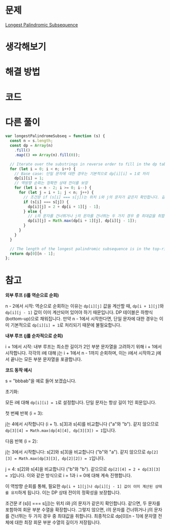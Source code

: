 # 문제

[Longest Palindromic Subsequence](https://leetcode.com/problems/longest-palindromic-subsequence)

# 생각해보기

# 해결 방법

# 코드

# 다른 풀이

```js
var longestPalindromeSubseq = function (s) {
  const n = s.length;
  const dp = Array(n)
    .fill()
    .map(() => Array(n).fill(0));

  // Iterate over the substrings in reverse order to fill in the dp table bottom-up
  for (let i = 0; i < n; i++) {
    // Base case: 단일 문자에 대한 경우는 기본적으로 dp[i][i] = 1로 처리
    dp[i][i] = 1;
    // 역방향 순회는 정확한 상태 전이를 보장
    for (let i = n - 2; i >= 0; i--) {
      for (let j = i + 1; j < n; j++) {
        // 조건문 if (s[i] === s[j])는 위치 i와 j의 문자가 같은지 확인합니다. 같으면, 두 문자를 포함하여 회문 부분 수열을 확장합니다.
        if (s[i] === s[j]) {
          dp[i][j] = 2 + dp[i + 1][j - 1];
        } else {
          // i의 문자를 건너뛰거나 j의 문자를 건너뛰는 두 가지 경우 중 최대값을 취합니다.
          dp[i][j] = Math.max(dp[i + 1][j], dp[i][j - 1]);
        }
      }
    }
  }

  // The length of the longest palindromic subsequence is in the top-right corner of the dp table
  return dp[0][n - 1];
};
```

# 참고

**외부 루프 (i를 역순으로 순회)**

n - 2에서 시작: 역순으로 순회하는 이유는 `dp[i][j]` 값을 계산할 때, `dp[i + 1][j]`와 `dp[i][j - 1]` 값이 이미 계산되어 있어야 하기 때문입니다. DP 테이블은 하향식(bottom-up)으로 채워집니다. 만약 n - 1에서 시작한다면, 단일 문자에 대한 경우는 이미 기본적으로 `dp[i][i] = 1`로 처리되기 때문에 불필요합니다.

**내부 루프 (j를 순차적으로 순회)**

i + 1에서 시작: 내부 루프는 최소한 길이가 2인 부분 문자열을 고려하기 위해 i + 1에서 시작합니다. 각각의 i에 대해 j는 i + 1에서 n - 1까지 순회하며, 이는 i에서 시작하고 j에서 끝나는 모든 부분 문자열을 포괄합니다.

**코드 동작 예시**

s = "bbbab"을 예로 들어 보겠습니다.

초기화:

모든 i에 대해 `dp[i][i] = 1`로 설정합니다. 단일 문자는 항상 길이 1인 회문입니다.

첫 번째 반복 (i = 3):

j는 4에서 시작합니다 (i + 1).
s[3]과 s[4]를 비교합니다 ("a"와 "b"). 같지 않으므로 `dp[3][4] = Math.max(dp[4][4], dp[3][3]) = 1`입니다.

다음 반복 (i = 2):

j는 3에서 시작합니다:
s[2]와 s[3]을 비교합니다 ("b"와 "a"). 같지 않으므로 `dp[2][3] = Math.max(dp[3][3], dp[2][2]) = 1`입니다.

j = 4:
s[2]와 s[4]을 비교합니다 ("b"와 "b"). 같으므로 `dp[2][4] = 2 + dp[3][3] = 3`입니다.
이와 같은 방식으로 i = 1과 i = 0에 대해 계속 진행합니다.

이 역방향 순회를 통해, 필요한 `dp[i + 1][j]나 dp[i][j - 1] 값이 이미 계산된 상태를 유지`하게 됩니다. 이는 DP 상태 전이의 정확성을 보장합니다.

조건문 if (s[i] === s[j])는 위치 i와 j의 문자가 같은지 확인합니다. 같으면, 두 문자를 포함하여 회문 부분 수열을 확장합니다. 그렇지 않으면, i의 문자를 건너뛰거나 j의 문자를 건너뛰는 두 가지 경우 중 최대값을 취합니다. 최종적으로 dp[0][n - 1]에 문자열 전체에 대한 최장 회문 부분 수열의 길이가 저장됩니다.
